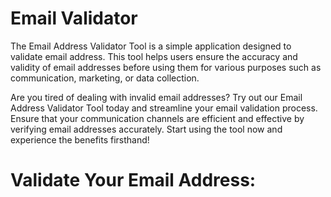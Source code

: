 # Email Validator

The Email Address Validator Tool is a simple application designed to validate email address. This tool helps users ensure the accuracy and validity of email addresses before using them for various purposes such as communication, marketing, or data collection.

Are you tired of dealing with invalid email addresses? Try out our Email Address Validator Tool today and streamline your email validation process. Ensure that your communication channels are efficient and effective by verifying email addresses accurately. Start using the tool now and experience the benefits firsthand!

# Validate Your Email Address: 
